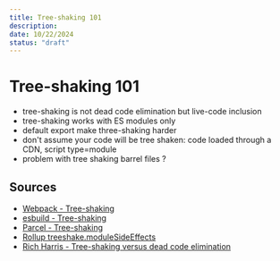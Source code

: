 ```yaml
---
title: Tree-shaking 101
description:
date: 10/22/2024
status: "draft"
---
```


# Tree-shaking 101

- tree-shaking is not dead code elimination but live-code inclusion
- tree-shaking works with ES modules only
- default export make three-shaking harder
- don't assume your code will be tree shaken: code loaded through a CDN, script type=module
- problem with tree shaking barrel files ?

## Sources

- [Webpack - Tree-shaking](https://webpack.js.org/guides/tree-shaking/)
- [esbuild - Tree-shaking](https://esbuild.github.io/api/#tree-shaking)
- [Parcel - Tree-shaking](https://parceljs.org/features/scope-hoisting/#side-effects)
- [Rollup treeshake.moduleSideEffects](https://rollupjs.org/configuration-options/#treeshake-modulesideeffects)
- [Rich Harris - Tree-shaking versus dead code elimination](https://medium.com/@Rich_Harris/tree-shaking-versus-dead-code-elimination-d3765df85c80#.jnypozs9n)
